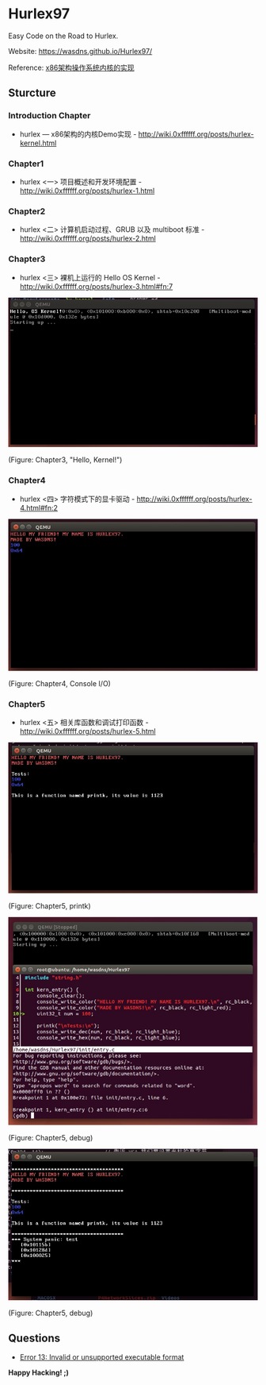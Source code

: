 # Hurlex97

Easy Code on the Road to Hurlex.

Website: https://wasdns.github.io/Hurlex97/

Reference: [x86架构操作系统内核的实现](http://wiki.0xffffff.org/)

## Sturcture

### Introduction Chapter 

- hurlex — x86架构的内核Demo实现 - http://wiki.0xffffff.org/posts/hurlex-kernel.html

### Chapter1 

- hurlex <一> 项目概述和开发环境配置 - http://wiki.0xffffff.org/posts/hurlex-1.html 

### Chapter2 

- hurlex <二> 计算机启动过程、GRUB 以及 multiboot 标准 - http://wiki.0xffffff.org/posts/hurlex-2.html

### Chapter3 

- hurlex <三> 裸机上运行的 Hello OS Kernel - http://wiki.0xffffff.org/posts/hurlex-3.html#fn:7

![](https://github.com/Wasdns/Hurlex97/raw/master/screenshots/Chapter3.jpg)

(Figure: Chapter3, "Hello, Kernel!")

### Chapter4 

- hurlex <四> 字符模式下的显卡驱动 - http://wiki.0xffffff.org/posts/hurlex-4.html#fn:2

![](https://github.com/Wasdns/Hurlex97/raw/master/screenshots/Chapter4.jpg)

(Figure: Chapter4, Console I/O)

### Chapter5 

- hurlex <五> 相关库函数和调试打印函数 - http://wiki.0xffffff.org/posts/hurlex-5.html

![](https://github.com/Wasdns/Hurlex97/raw/master/screenshots/Chapter5-1.jpg)

(Figure: Chapter5, printk)

![](https://github.com/Wasdns/Hurlex97/raw/master/screenshots/Chapter5-2.jpg)

(Figure: Chapter5, debug)

![](https://github.com/Wasdns/Hurlex97/raw/master/screenshots/Chapter5-3.jpg)

(Figure: Chapter5, debug)

## Questions

- [Error 13: Invalid or unsupported executable format](https://github.com/hurley25/hurlex-doc/issues/11)

**Happy Hacking! ;)**
